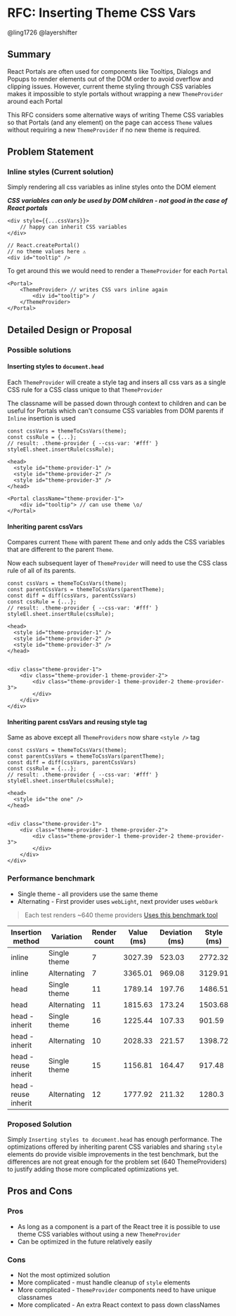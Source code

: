 # RFC: Inserting Theme CSS Vars

@ling1726 @layershifter

## Summary

React Portals are often used for components like Tooltips, Dialogs and Popups to render elements out of the DOM order to avoid overflow and clipping issues. However, current theme styling through CSS variables makes it impossible to style portals without wrapping a new `ThemeProvider` around each Portal

This RFC considers some alternative ways of writing Theme CSS variables so that Portals (and any element) on the page can access `Theme` values without requiring a new `ThemeProvider` if no new theme is required.

## Problem Statement

### Inline styles (Current solution)

Simply rendering all css variables as inline styles onto the DOM element

**_CSS variables can only be used by DOM children - not good in the case of React portals_**

```tsx
<div style={{...cssVars}}>
    // happy can inherit CSS variables
</div>

// React.createPortal()
// no theme values here ⚠
<div id="tooltip" />
```

To get around this we would need to render a `ThemeProvider` for each `Portal`

```tsx
<Portal>
    <ThemeProvider> // writes CSS vars inline again
        <div id="tooltip"> /
    </ThemeProvider>
</Portal>
```

## Detailed Design or Proposal

### Possible solutions

#### Inserting styles to `document.head`

Each `ThemeProvider` will create a style tag and insers all css vars as a single CSS rule for a CSS class unique to that `ThemeProvider`

The classname will be passed down through context to children and can be useful for Portals which can't consume CSS variables from DOM parents if `Inline` insertion is used

```tsx
const cssVars = themeToCssVars(theme);
const cssRule = {...};
// result: .theme-provider { --css-var: '#fff' }
styleEl.sheet.insertRule(cssRule);

<head>
  <style id="theme-provider-1" />
  <style id="theme-provider-2" />
  <style id="theme-provider-3" />
</head>
```

```tsx
<Portal className="theme-provider-1">
    <div id="tooltip"> // can use theme \o/
</Portal>
```

#### Inheriting parent cssVars

Compares current `Theme` with parent `Theme` and only adds the CSS variables that are different to the parent `Theme`.

Now each subsequent layer of `ThemeProvider` will need to use the CSS class rule of all of its parents.

```tsx
const cssVars = themeToCssVars(theme);
const parentCssVars = themeToCssVars(parentTheme);
const diff = diff(cssVars, parentCssVars)
const cssRule = {...};
// result: .theme-provider { --css-var: '#fff' }
styleEl.sheet.insertRule(cssRule);

<head>
  <style id="theme-provider-1" />
  <style id="theme-provider-2" />
  <style id="theme-provider-3" />
</head>


<div class="theme-provider-1">
    <div class="theme-provider-1 theme-provider-2">
        <div class="theme-provider-1 theme-provider-2 theme-provider-3">
        </div>
    </div>
</div>
```

#### Inheriting parent cssVars and reusing style tag

Same as above except all `ThemeProviders` now share `<style />` tag

```tsx
const cssVars = themeToCssVars(theme);
const parentCssVars = themeToCssVars(parentTheme);
const diff = diff(cssVars, parentCssVars)
const cssRule = {...};
// result: .theme-provider { --css-var: '#fff' }
styleEl.sheet.insertRule(cssRule);

<head>
  <style id="the one" />
</head>


<div class="theme-provider-1">
    <div class="theme-provider-1 theme-provider-2">
        <div class="theme-provider-1 theme-provider-2 theme-provider-3">
        </div>
    </div>
</div>
```

### Performance benchmark

- Single theme - all providers use the same theme
- Alternating - First provider uses `webLight`, next provider uses `webDark`

> Each test renders ~640 theme providers
> [Uses this benchmark tool](https://github.com/necolas/react-native-web/tree/master/packages/benchmarks)

| Insertion method     | Variation    | Render count | Value (ms) | Deviation (ms) | Style (ms) | Layout (ms) |
| -------------------- | ------------ | ------------ | ---------- | -------------- | ---------- | ----------- |
| inline               | Single theme | 7            | 3027.39    | 523.03         | 2772.32    | 255.07      |
| inline               | Alternating  | 7            | 3365.01    | 969.08         | 3129.91    | 235.09      |
| head                 | Single theme | 11           | 1789.14    | 197.76         | 1486.51    | 302.63      |
| head                 | Alternating  | 11           | 1815.63    | 173.24         | 1503.68    | 311.95      |
| head - inherit       | Single theme | 16           | 1225.44    | 107.33         | 901.59     | 323.85      |
| head - inherit       | Alternating  | 10           | 2028.33    | 221.57         | 1398.72    | 629.61      |
| head - reuse inherit | Single theme | 15           | 1156.81    | 164.47         | 917.48     | 239.33      |
| head - reuse inherit | Alternating  | 12           | 1777.92    | 211.32         | 1280.3     | 497.19      |

### Proposed Solution

Simply `Inserting styles to document.head` has enough performance. The optimizations offered by inheriting parent CSS variables and sharing `style` elements do provide visible improvements in the test benchmark, but the differences are not great enough for the problem set (640 ThemeProviders) to justify adding those more complicated optimizations yet.

## Pros and Cons

### Pros

- As long as a component is a part of the React tree it is possible to use theme CSS variables without using a new `ThemeProvider`
- Can be optimized in the future relatively easily

### Cons

- Not the most optimized solution
- More complicated - must handle cleanup of `style` elements
- More complicated - `ThemeProvider` components need to have unique classnames
- More complicated - An extra React context to pass down classNames
